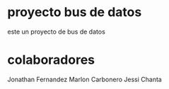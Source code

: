 # proyecto bus de datos

este un proyecto de bus de datos

# colaboradores

Jonathan Fernandez
Marlon Carbonero
Jessi Chanta
